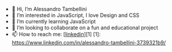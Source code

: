 - 👋 Hi, I’m Alessandro Tambellini
- 👀 I’m interested in JavaScript, I love Design and CSS
- 🌱 I’m currently learning JavaScript
- 💞️ I’m looking to collaborate on a fun and educational project
- 📫 How to reach me: [[linkedin](https://github.com/AlessandroTambellini/AlessandroTambellini/files/7729008/linkedin.pdf)][1]
[1]: https://www.linkedin.com/in/alessandro-tambellini-3739321b9/


<!---
AlessandroTambellini/AlessandroTambellini is a ✨ special ✨ repository because its `README.md` (this file) appears on your GitHub profile.
You can click the Preview link to take a look at your changes.
--->
